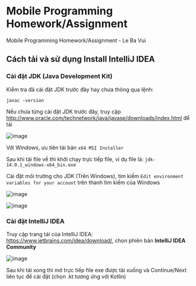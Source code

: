 # Mobile Programming Homework/Assignment
Mobile Programming Homework/Assignment - Le Ba Vui

## Cách tải và sử dụng Install IntelliJ IDEA
### Cài đặt JDK (Java Development Kit)
Kiểm tra đã cài đặt JDK trước đây hay chưa thông qua lệnh:
```
javac -version
```

Nếu chưa từng cài đặt JDK trước đây, truy cập http://www.oracle.com/technetwork/java/javase/downloads/index.html để tải

![image](https://github.com/user-attachments/assets/3bda8d36-bd02-4af9-877a-868b23f64f6e)

Với Windows, ưu tiên tải bản `x64 MSI Installer`

Sau khi tải file về thì khởi chạy trực tiếp file, ví dụ file là: `jdk-14.0.1_windows-x64_bin.exe` 


Cài đặt môi trường cho JDK (Trên Windows), tìm kiếm `Edit environment variables for your account` trên thanh tìm kiếm của Windows 

![image](https://github.com/user-attachments/assets/1fa54aac-ac50-4593-8b74-ccad8105b1ad)

![image](https://github.com/user-attachments/assets/c2bea89e-31c9-4f97-b940-73b9fda3145e)

### Cài đặt IntelliJ IDEA
Truy cập trang tải của IntelliJ IDEA: https://www.jetbrains.com/idea/download/, chọn phiên bản **IntelliJ IDEA Community**

![image](https://github.com/user-attachments/assets/9d78e5ca-bb3b-4fd1-9b7b-12f46adad1d9)

Sau khi tải xong thì mở trực tiếp file exe được tải xuống và Continue/Next liên tục để cài đặt (chọn .kt tương ứng với Kotlin)

